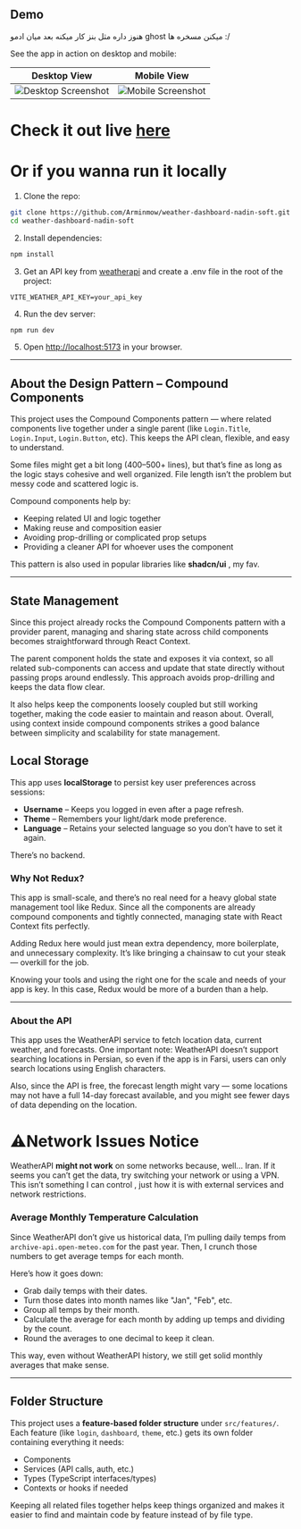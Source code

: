 ## Demo

هنوز داره مثل بنز کار میکنه بعد میان ادمو ghost میکنن مسخره ها :/

See the app in action on desktop and mobile:

| Desktop View                                 | Mobile View                                 |
|----------------------------------------------|----------------------------------------------|
| ![Desktop Screenshot](https://github.com/user-attachments/assets/d30cc088-a0ee-48f7-b935-ff474504f6fb) | ![Mobile Screenshot](https://github.com/user-attachments/assets/d0e57143-c5f2-458c-8bb0-0dc1a8d2a2d6) |





# Check it out live [here](https://nadinsoft-weatherdashboard.netlify.app/)

# Or if you wanna run it locally

1. Clone the repo:
```bash
git clone https://github.com/Arminmow/weather-dashboard-nadin-soft.git
cd weather-dashboard-nadin-soft
````

2. Install dependencies:

```bash
npm install
```

3. Get an API key from [weatherapi](https://www.weatherapi.com/) and create a .env file in the root of the project:

```env
VITE_WEATHER_API_KEY=your_api_key
```

4. Run the dev server:

```bash
npm run dev
```

5. Open [http://localhost:5173](http://localhost:5173) in your browser.

---
##  About the Design Pattern – Compound Components

This project uses the Compound Components pattern — where related components live together under a single parent (like `Login.Title`, `Login.Input`, `Login.Button`, etc). This keeps the API clean, flexible, and easy to understand.

Some files might get a bit long (400–500+ lines), but that’s fine as long as the logic stays cohesive and well organized. File length isn’t the problem but messy code and scattered logic is.

Compound components help by:

- Keeping related UI and logic together  
- Making reuse and composition easier  
- Avoiding prop-drilling or complicated prop setups  
- Providing a cleaner API for whoever uses the component  

This pattern is also used in popular libraries like **shadcn/ui** , my fav.

---

## State Management 

Since this project already rocks the Compound Components pattern with a provider parent, managing and sharing state across child components becomes straightforward through React Context.

The parent component holds the state and exposes it via context, so all related sub-components can access and update that state directly without passing props around endlessly. This approach avoids prop-drilling and keeps the data flow clear.

It also helps keep the components loosely coupled but still working together, making the code easier to maintain and reason about. Overall, using context inside compound components strikes a good balance between simplicity and scalability for state management.

##  Local Storage

This app uses **localStorage** to persist key user preferences across sessions:

- **Username** – Keeps you logged in even after a page refresh.
- **Theme** – Remembers your light/dark mode preference.
- **Language** – Retains your selected language so you don’t have to set it again.

There’s no backend.



### Why Not Redux?

This app is small-scale, and there’s no real need for a heavy global state management tool like Redux. Since all the components are already compound components and tightly connected, managing state with React Context fits perfectly.

Adding Redux here would just mean extra dependency, more boilerplate, and unnecessary complexity. It’s like bringing a chainsaw to cut your steak — overkill for the job.

Knowing your tools and using the right one for the scale and needs of your app is key. In this case, Redux would be more of a burden than a help.

---
### About the API

This app uses the WeatherAPI service to fetch location data, current weather, and forecasts. One important note: WeatherAPI doesn’t support searching locations in Persian, so even if the app is in Farsi, users can only search locations using English characters.

Also, since the API is free, the forecast length might vary — some locations may not have a full 14-day forecast available, and you might see fewer days of data depending on the location.

# ⚠️Network Issues Notice

WeatherAPI **might not work** on some networks because, well... Iran. 
If it seems you can’t get the data, try switching your network or using a VPN.
This isn’t something I can control , just how it is with external services and network restrictions.


### Average Monthly Temperature Calculation

Since WeatherAPI don’t give us historical data, I’m pulling daily temps from `archive-api.open-meteo.com` for the past year. Then, I crunch those numbers to get average temps for each month.

Here’s how it goes down:

- Grab daily temps with their dates.
- Turn those dates into month names like "Jan", "Feb", etc.
- Group all temps by their month.
- Calculate the average for each month by adding up temps and dividing by the count.
- Round the averages to one decimal to keep it clean.

This way, even without WeatherAPI history, we still get solid monthly averages that make sense.

---
## Folder Structure

This project uses a **feature-based folder structure** under `src/features/`. Each feature (like `login`, `dashboard`, `theme`, etc.) gets its own folder containing everything it needs:

- Components  
- Services (API calls, auth, etc.)  
- Types (TypeScript interfaces/types)  
- Contexts or hooks if needed  

Keeping all related files together helps keep things organized and makes it easier to find and maintain code by feature instead of by file type.




